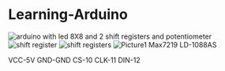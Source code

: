 # Learning-Arduino




![arduino with led 8X8 and 2 shift registers and potentiometer](https://user-images.githubusercontent.com/75447439/107151495-e007ac00-6988-11eb-8f03-6dafe334f283.png)
![shift register](https://user-images.githubusercontent.com/75447439/107151498-e39b3300-6988-11eb-95c5-801b07adcc5d.png)
![shift registers](https://user-images.githubusercontent.com/75447439/107151502-e5fd8d00-6988-11eb-8897-b4b65059a78b.png)
![Picture1](https://user-images.githubusercontent.com/75447439/107339114-51a73d80-6ae2-11eb-871e-4778486fb77b.png)
Max7219
LD-1088AS

VCC-5V
GND-GND
CS-10
CLK-11
DIN-12



